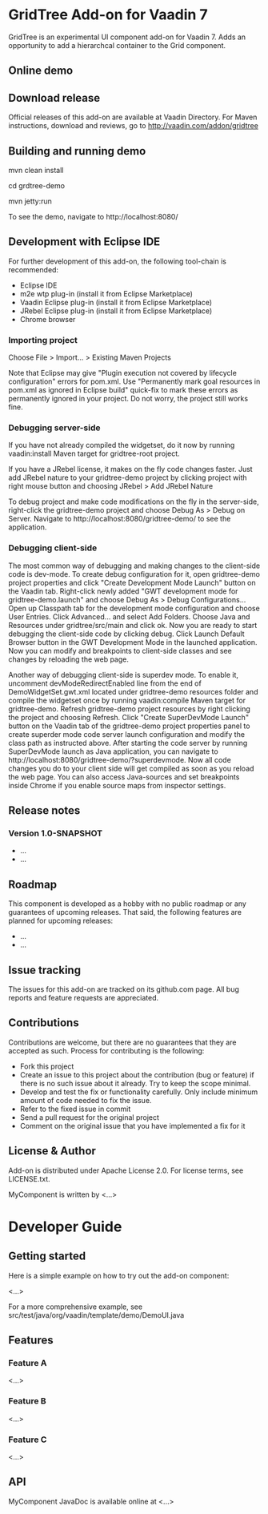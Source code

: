# GridTree Add-on for Vaadin 7

GridTree is an experimental UI component add-on for Vaadin 7. Adds an opportunity to add a hierarchcal container to the Grid
component.

## Online demo

## Download release

Official releases of this add-on are available at Vaadin Directory. For Maven instructions, download and reviews, go to http://vaadin.com/addon/gridtree

## Building and running demo

mvn clean install

cd grdtree-demo

mvn jetty:run

To see the demo, navigate to http://localhost:8080/

## Development with Eclipse IDE

For further development of this add-on, the following tool-chain is recommended:
- Eclipse IDE
- m2e wtp plug-in (install it from Eclipse Marketplace)
- Vaadin Eclipse plug-in (install it from Eclipse Marketplace)
- JRebel Eclipse plug-in (install it from Eclipse Marketplace)
- Chrome browser

### Importing project

Choose File > Import... > Existing Maven Projects

Note that Eclipse may give "Plugin execution not covered by lifecycle configuration" errors for pom.xml. Use "Permanently mark goal resources in pom.xml as ignored in Eclipse build" quick-fix to mark these errors as permanently ignored in your project. Do not worry, the project still works fine. 

### Debugging server-side

If you have not already compiled the widgetset, do it now by running vaadin:install Maven target for gridtree-root project.

If you have a JRebel license, it makes on the fly code changes faster. Just add JRebel nature to your gridtree-demo project by clicking project with right mouse button and choosing JRebel > Add JRebel Nature

To debug project and make code modifications on the fly in the server-side, right-click the gridtree-demo project and choose Debug As > Debug on Server. Navigate to http://localhost:8080/gridtree-demo/ to see the application.

### Debugging client-side

The most common way of debugging and making changes to the client-side code is dev-mode. To create debug configuration for it, open gridtree-demo project properties and click "Create Development Mode Launch" button on the Vaadin tab. Right-click newly added "GWT development mode for gridtree-demo.launch" and choose Debug As > Debug Configurations... Open up Classpath tab for the development mode configuration and choose User Entries. Click Advanced... and select Add Folders. Choose Java and Resources under gridtree/src/main and click ok. Now you are ready to start debugging the client-side code by clicking debug. Click Launch Default Browser button in the GWT Development Mode in the launched application. Now you can modify and breakpoints to client-side classes and see changes by reloading the web page. 

Another way of debugging client-side is superdev mode. To enable it, uncomment devModeRedirectEnabled line from the end of DemoWidgetSet.gwt.xml located under gridtree-demo resources folder and compile the widgetset once by running vaadin:compile Maven target for gridtree-demo. Refresh gridtree-demo project resources by right clicking the project and choosing Refresh. Click "Create SuperDevMode Launch" button on the Vaadin tab of the gridtree-demo project properties panel to create superder mode code server launch configuration and modify the class path as instructed above. After starting the code server by running SuperDevMode launch as Java application, you can navigate to http://localhost:8080/gridtree-demo/?superdevmode. Now all code changes you do to your client side will get compiled as soon as you reload the web page. You can also access Java-sources and set breakpoints inside Chrome if you enable source maps from inspector settings. 

 
## Release notes

### Version 1.0-SNAPSHOT
- ...
- ...

## Roadmap

This component is developed as a hobby with no public roadmap or any guarantees of upcoming releases. That said, the following features are planned for upcoming releases:
- ...
- ...

## Issue tracking

The issues for this add-on are tracked on its github.com page. All bug reports and feature requests are appreciated. 

## Contributions

Contributions are welcome, but there are no guarantees that they are accepted as such. Process for contributing is the following:
- Fork this project
- Create an issue to this project about the contribution (bug or feature) if there is no such issue about it already. Try to keep the scope minimal.
- Develop and test the fix or functionality carefully. Only include minimum amount of code needed to fix the issue.
- Refer to the fixed issue in commit
- Send a pull request for the original project
- Comment on the original issue that you have implemented a fix for it

## License & Author

Add-on is distributed under Apache License 2.0. For license terms, see LICENSE.txt.

MyComponent is written by <...>

# Developer Guide

## Getting started

Here is a simple example on how to try out the add-on component:

<...>

For a more comprehensive example, see src/test/java/org/vaadin/template/demo/DemoUI.java

## Features

### Feature A

<...>

### Feature B

<...>

### Feature C

<...>

## API

MyComponent JavaDoc is available online at <...>
